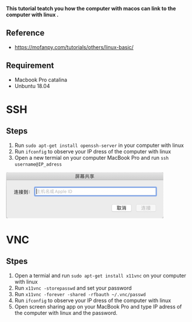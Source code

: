 **This tutorial teatch you how the computer with macos can link to the computer with linux .**

## Reference 

* https://mofanpy.com/tutorials/others/linux-basic/

## Requirement

* Macbook Pro catalina
* Unbuntu 18.04

# SSH

## Steps

1. Run ```sudo apt-get install openssh-server``` in your computer with linux
2. Run ``ifconfig`` to observe your IP dress of the computer with linux
3. Open a new termial on your computer MacBook Pro and run ```ssh username@IP_adress```

<img src="Fig.assets/截屏2021-03-21 17.35.48.png" alt="截屏2021-03-21 17.35.48" style="zoom:50%;" />

# VNC

## Stpes

1. Open a termial and run ```sudo apt-get install x11vnc``` on your computer with linux 
2. Run ```x11vnc -storepasswd``` and set your password
3. Run ```x11vnc -forever -shared -rfbauth ~/.vnc/passwd```
4. Run ``ifconfig`` to observe your IP dress of the computer with linux
5. Open screen sharing app on your MacBook Pro and type IP adress of the computer with linux and the password.

